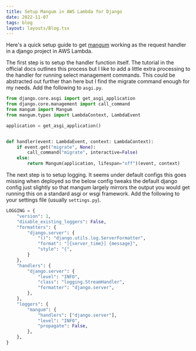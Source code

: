 ```yaml
---
title: Setup Mangum in AWS Lambda for Django
date: 2022-11-07
tags: blog
layout: layouts/Blog.tsx
---
```


Here's a quick setup guide to get [mangum](https://mangum.io/) working as the request handler in a django project in AWS Lambda.

<!--more-->


The first step is to setup the handler function itself. The tutorial in the official docs outlines this process but I like to add a little extra processing to the handler for running select management commands. This could be abstracted out further than here but I find the migrate command enough for my needs. Add the following to `asgi.py`.

```python
from django.core.asgi import get_asgi_application
from django.core.management import call_command
from mangum import Mangum
from mangum.types import LambdaContext, LambdaEvent

application = get_asgi_application()


def handler(event: LambdaEvent, context: LambdaContext):
    if event.get("migrate", None):
        call_command("migrate", interactive=False)
    else:
        return Mangum(application, lifespan="off")(event, context)
```

The next step is to setup logging. It seems under default configs this goes missing when deployed so the below config tweaks the default django config just slightly so that mangum largely mirrors the output you would get running this on a standard asgi or wsgi framework. Add the following to your settings file (usually `settings.py`).

```python
LOGGING = {
    "version": 1,
    "disable_existing_loggers": False,
    "formatters": {
        "django.server": {
            "()": "django.utils.log.ServerFormatter",
            "format": "[{server_time}] {message}",
            "style": "{",
        }
    },
    "handlers": {
        "django.server": {
            "level": "INFO",
            "class": "logging.StreamHandler",
            "formatter": "django.server",
        },
    },
    "loggers": {
        "mangum": {
            "handlers": ["django.server"],
            "level": "INFO",
            "propagate": False,
        },
    },
}
```
